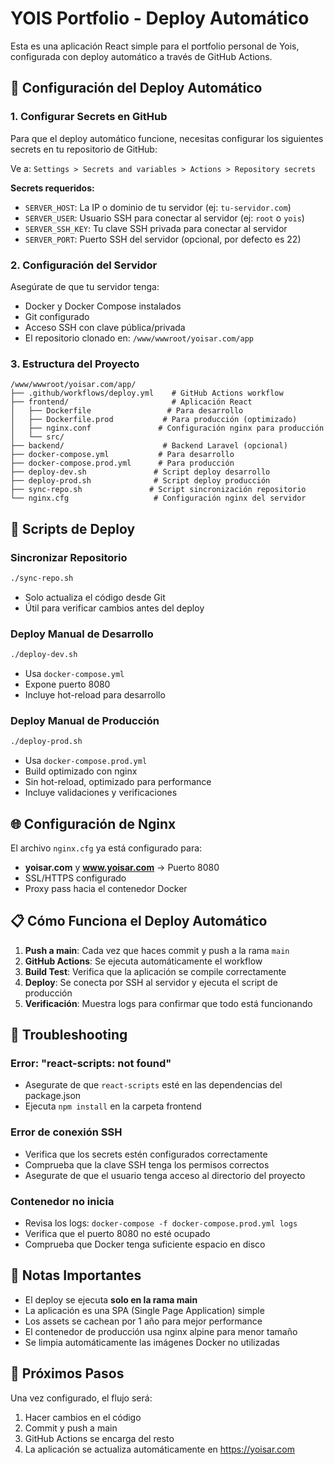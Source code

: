 # YOIS Portfolio - Deploy Automático

Esta es una aplicación React simple para el portfolio personal de Yois, configurada con deploy automático a través de GitHub Actions.

## 🚀 Configuración del Deploy Automático

### 1. Configurar Secrets en GitHub

Para que el deploy automático funcione, necesitas configurar los siguientes secrets en tu repositorio de GitHub:

Ve a: `Settings > Secrets and variables > Actions > Repository secrets`

**Secrets requeridos:**
- `SERVER_HOST`: La IP o dominio de tu servidor (ej: `tu-servidor.com`)
- `SERVER_USER`: Usuario SSH para conectar al servidor (ej: `root` o `yois`)
- `SERVER_SSH_KEY`: Tu clave SSH privada para conectar al servidor
- `SERVER_PORT`: Puerto SSH del servidor (opcional, por defecto es 22)

### 2. Configuración del Servidor

Asegúrate de que tu servidor tenga:
- Docker y Docker Compose instalados
- Git configurado
- Acceso SSH con clave pública/privada
- El repositorio clonado en: `/www/wwwroot/yoisar.com/app`

### 3. Estructura del Proyecto

```
/www/wwwroot/yoisar.com/app/
├── .github/workflows/deploy.yml    # GitHub Actions workflow
├── frontend/                       # Aplicación React
│   ├── Dockerfile                 # Para desarrollo
│   ├── Dockerfile.prod           # Para producción (optimizado)
│   ├── nginx.conf               # Configuración nginx para producción
│   └── src/
├── backend/                      # Backend Laravel (opcional)
├── docker-compose.yml           # Para desarrollo
├── docker-compose.prod.yml      # Para producción
├── deploy-dev.sh               # Script deploy desarrollo
├── deploy-prod.sh              # Script deploy producción
├── sync-repo.sh               # Script sincronización repositorio
└── nginx.cfg                   # Configuración nginx del servidor
```

## 🔧 Scripts de Deploy

### Sincronizar Repositorio
```bash
./sync-repo.sh
```
- Solo actualiza el código desde Git
- Útil para verificar cambios antes del deploy

### Deploy Manual de Desarrollo
```bash
./deploy-dev.sh
```
- Usa `docker-compose.yml`
- Expone puerto 8080
- Incluye hot-reload para desarrollo

### Deploy Manual de Producción
```bash
./deploy-prod.sh
```
- Usa `docker-compose.prod.yml`
- Build optimizado con nginx
- Sin hot-reload, optimizado para performance
- Incluye validaciones y verificaciones

## 🌐 Configuración de Nginx

El archivo `nginx.cfg` ya está configurado para:
- **yoisar.com** y **www.yoisar.com** → Puerto 8080
- SSL/HTTPS configurado
- Proxy pass hacia el contenedor Docker

## 📋 Cómo Funciona el Deploy Automático

1. **Push a main**: Cada vez que haces commit y push a la rama `main`
2. **GitHub Actions**: Se ejecuta automáticamente el workflow
3. **Build Test**: Verifica que la aplicación se compile correctamente
4. **Deploy**: Se conecta por SSH al servidor y ejecuta el script de producción
5. **Verificación**: Muestra logs para confirmar que todo está funcionando

## 🐛 Troubleshooting

### Error: "react-scripts: not found"
- Asegurate de que `react-scripts` esté en las dependencias del package.json
- Ejecuta `npm install` en la carpeta frontend

### Error de conexión SSH
- Verifica que los secrets estén configurados correctamente
- Comprueba que la clave SSH tenga los permisos correctos
- Asegurate de que el usuario tenga acceso al directorio del proyecto

### Contenedor no inicia
- Revisa los logs: `docker-compose -f docker-compose.prod.yml logs`
- Verifica que el puerto 8080 no esté ocupado
- Comprueba que Docker tenga suficiente espacio en disco

## 📝 Notas Importantes

- El deploy se ejecuta **solo en la rama main**
- La aplicación es una SPA (Single Page Application) simple
- Los assets se cachean por 1 año para mejor performance
- El contenedor de producción usa nginx alpine para menor tamaño
- Se limpia automáticamente las imágenes Docker no utilizadas

## 🎯 Próximos Pasos

Una vez configurado, el flujo será:
1. Hacer cambios en el código
2. Commit y push a main
3. GitHub Actions se encarga del resto
4. La aplicación se actualiza automáticamente en https://yoisar.com
